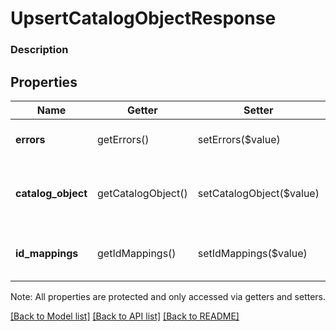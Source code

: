 # UpsertCatalogObjectResponse

### Description



## Properties
Name | Getter | Setter | Type | Description | Notes
------------ | ------------- | ------------- | ------------- | ------------- | -------------
**errors** | getErrors() | setErrors($value) | [**\SquareConnect\Model\Error[]**](Error.md) | Information on any errors encountered. | [optional] 
**catalog_object** | getCatalogObject() | setCatalogObject($value) | [**\SquareConnect\Model\CatalogObject**](CatalogObject.md) | The successfully created or updated CatalogObject. | [optional] 
**id_mappings** | getIdMappings() | setIdMappings($value) | [**\SquareConnect\Model\CatalogIdMapping[]**](CatalogIdMapping.md) | The mapping between client and server IDs for this upsert. | [optional] 

Note: All properties are protected and only accessed via getters and setters.

[[Back to Model list]](../../README.md#documentation-for-models) [[Back to API list]](../../README.md#documentation-for-api-endpoints) [[Back to README]](../../README.md)

